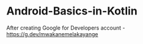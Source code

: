 # Android-Basics-in-Kotlin
After creating Google for Developers account - https://g.dev/mwakanemelakayange
